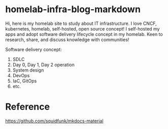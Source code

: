 # homelab-infra-blog-markdown
Hi, here is my homelab site to study about IT infrastructure. I love CNCF, kubernetes, homelab, self-hosted, open source concept! I self-hosted my apps and adopt software delivery lifecycle concept in my homelab. Keen to research, share, and discuss knowledge with communities!

Software delivery concept:
1) SDLC
2) Day 0, Day 1, Day 2 operation
3) System design
4) DevOps
5) IaC, GitOps
6) etc.

# Reference

https://github.com/squidfunk/mkdocs-material